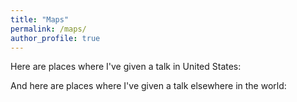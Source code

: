 ```yaml
---
title: "Maps"
permalink: /maps/
author_profile: true
---
```


Here are places where I've given a talk in United States:








And here are places where I've given a talk elsewhere in the world:


